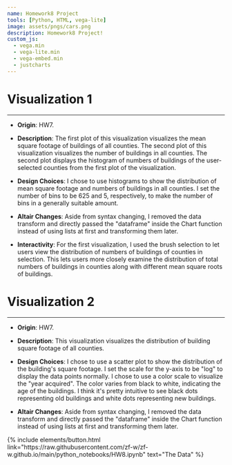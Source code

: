 ```yaml
---
name: Homework8 Project
tools: [Python, HTML, vega-lite]
image: assets/pngs/cars.png
description: Homework8 Project!
custom_js:
  - vega.min
  - vega-lite.min
  - vega-embed.min
  - justcharts
---
```



# Visualization 1
---
- **Origin**: HW7.

- **Description**: The first plot of this visualization visualizes the mean square footage of buildings of all counties. The second plot of this visualization visualizes the number of buildings in all counties. The second plot displays the histogram of numbers of buildings of the user-selected counties from the first plot of the visualization.

- **Design Choices**: I chose to use histograms to show the distribution of mean square footage and numbers of buildings in all counties. I set the number of bins to be 625 and 5, respectively, to make the number of bins in a generally suitable amount.

- **Altair Changes**: Aside from syntax changing, I removed the data transform and directly passed the "dataframe" inside the Chart function instead of using lists at first and transforming them later.

- **Interactivity**: For the first visualization, I used the brush selection to let users view the distribution of numbers of buildings of counties in selection. This lets users more closely examine the distribution of total numbers of buildings in counties along with different mean square roots of buildings.

<vegachart schema-url="{{ site.baseurl }}/assets/json/hw8_vis1.json" style="width: 100%"></vegachart>


# Visualization 2
---

- **Origin**: HW7.

- **Description**: This visualization visualizes the distribution of building square footage of all counties.

- **Design Choices**: I chose to use a scatter plot to show the distribution of the building's square footage. I set the scale for the y-axis to be "log" to display the data points normally. I chose to use a color scale to visualize the "year acquired". The color varies from black to white, indicating the age of the buildings. I think it's pretty intuitive to see black dots representing old buildings and white dots representing new buildings. 

- **Altair Changes**: Aside from syntax changing, I removed the data transform and directly passed the "dataframe" inside the Chart function instead of using lists at first and transforming them later.


<vegachart schema-url="{{ site.baseurl }}/assets/json/hw8_vis2.json" style="width: 100%"></vegachart>

<!-- these are written in a combo of html and liquid --> 

<div class="center">
{% include elements/button.html link="https://raw.githubusercontent.com/zf-w/zf-w.github.io/main/python_notebooks/HW8.ipynb" text="The Data" %}
</div>

